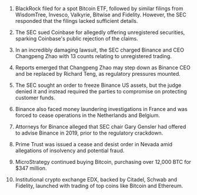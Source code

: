 1. BlackRock filed for a spot Bitcoin ETF, followed by similar filings from WisdomTree, Invesco, Valkyrie, Bitwise and Fidelity. However, the SEC responded that the filings lacked sufficient details.
    
2. The SEC sued Coinbase for allegedly offering unregistered securities, sparking Coinbase's public rejection of the claims.
    
3. In an incredibly damaging lawsuit, the SEC charged Binance and CEO Changpeng Zhao with 13 counts relating to unregistered trading.
    
4. Reports emerged that Changpeng Zhao may step down as Binance CEO and be replaced by Richard Teng, as regulatory pressures mounted.
    
5. The SEC sought an order to freeze Binance US assets, but the judge denied it and instead required the parties to compromise on protecting customer funds.
    
6. Binance also faced money laundering investigations in France and was forced to cease operations in the Netherlands and Belgium.
    
7. Attorneys for Binance alleged that SEC chair Gary Gensler had offered to advise Binance in 2019, prior to the regulatory crackdown.
    
8. Prime Trust was issued a cease and desist order in Nevada amid allegations of insolvency and potential fraud.
    
9. MicroStrategy continued buying Bitcoin, purchasing over 12,000 BTC for $347 million.
    
10. Institutional crypto exchange EDX, backed by Citadel, Schwab and Fidelity, launched with trading of top coins like Bitcoin and Ethereum.
